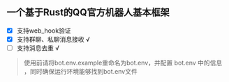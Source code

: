 ## 一个基于Rust的QQ官方机器人基本框架
- [x] 支持web_hook验证
- [x] 支持群聊、私聊消息接收 √
- [ ] 支持消息去重 √
> 使用前请将bot.env.example重命名为bot.env，并配置 bot.env 中的信息 ，同时确保运行环境能够找到bot.env文件